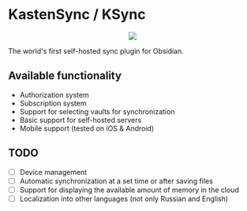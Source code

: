 # KastenSync / KSync

<p align="center"><img src="https://i.imgur.com/eao3ahY.jpeg"></p>

The world's first self-hosted sync plugin for Obsidian.

## Available functionality

- Authorization system
- Subscription system
- Support for selecting vaults for synchronization
- Basic support for self-hosted servers
- Mobile support (tested on iOS & Android)

## TODO

- [ ] Device management
- [ ] Automatic synchronization at a set time or after saving files
- [ ] Support for displaying the available amount of memory in the cloud
- [ ] Localization into other languages (not only Russian and English)
